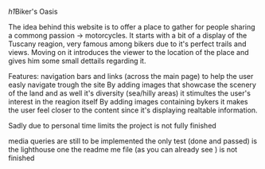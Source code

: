 *h1*Biker's Oasis

The idea behind this website is to offer a place to gather for people sharing a commong passion -> motorcycles. It starts with a bit of a display of the Tuscany reagion, very famous among bikers due to it's perfect trails and views. Moving on it introduces the viewer to the location of the place and gives him some small dettails regarding it.

Features: navigation bars and links (across the main page) to help the user easly navigate trough the site
By adding images that showcase the scenery of the land and as well it's diversity (sea/hilly areas) it stimultes the user's interest in the reagion itself
By adding images containing bykers it makes the user feel closer to the content since it's displaying realtable information.

Sadly due to personal time limits the project is not fully finished

media queries are still to be implemented 
the only test (done and passed) is the lighthouse one
the readme me file (as you can already see ) is not finished


